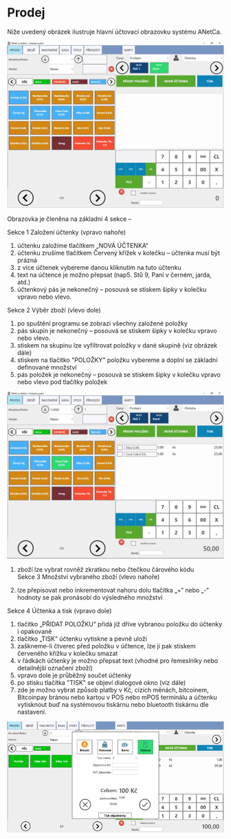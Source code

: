 # Prodej

Níže uvedený obrázek ilustruje hlavní účtovací obrazovku systému ANetCa.

![](/assets/PRODEJ.JPG)

Obrazovka je členěna na základní 4 sekce –

Sekce 1 Založení účtenky \(vpravo nahoře\)  
  1.    účtenku založíme tlačítkem  „NOVÁ ÚČTENKA“   
  2.    účtenku zrušíme tlačítkem Červený křížek v kolečku – účtenka musí být prázná  
  3.    z více účtenek vybereme danou kliknutím na tuto účtenku  
  4.    text na účtence je možno přepsat \(nap5. Stů 9, Paní v černém, jarda, atd.\)  
  5.    účtenkový pás je nekonečný – posouvá se stiskem šipky v kolečku vpravo nebo vlevo.

Sekce 2 Výběr zboží \(vlevo dole\)  
  1.    po spuštění programu se zobrazí všechny založené položky  
  2.    pás skupin je nekonečný – posouvá se stiskem šipky v kolečku vpravo nebo vlevo.  
  3.    stiskem na skupinu lze vyfiltrovat položky v dané skupině \(viz obrázek dále\)  
  4.    stiskem na tlačítko "POLOŽKY" položku vybereme a doplní se základní definované množství  
  5.    pás položek je nekonečný – posouvá se stiskem šipky v kolečku vpravo nebo vlevo pod tlačítky položek

![](/assets/PRODEJ-POL.JPG)  


1. zboží lze vybrat rovněž zkratkou nebo čtečkou čárového kódu  
   Sekce 3 Množství vybraného zboží \(vlevo nahoře\)

2. lze přepisovat nebo inkrementovat nahoru dolu tlačítka „+“ nebo „-“ hodnoty se pak pronásobí do výsledného množství

Sekce 4  Účtenka a tisk \(vpravo dole\)  
  1.    tlačítko „PŘIDAT POLOŽKU“ přidá již dříve vybranou položku do účtenky i opakovaně  
  2.    tlačítko „TISK“ účtenku vytiskne a pevně uloží  
  3.    zaškneme-li čtverec před položku v účtence, lze ji pak stiskem červeného křížku v kolečku smazat  
  4.    v řádkách účtenky je možno přepsat text \(vhodné pro řemeslníky nebo detailnější označení zboží\)  
  5.    vpravo dole je průběžný součet účtenky  
  6.    po stisku tlačítka "TISK" se objeví dialogové okno \(viz  dále\)  
  7.    zde je možno vybrat způsob platby v Kč, cizích měnách, bitcoinem, Bitcoinpay bránou nebo kartou v POS nebo mPOS terminálu a účtenku vytisknout buď na systémovou tiskárnu nebo bluetooth tiskárnu dle nastavení.

![Platba](img/payment.png)

